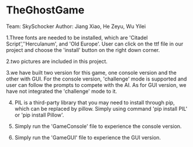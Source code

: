 # TheGhostGame
Team: SkySchocker
Author: Jiang Xiao, He Zeyu, Wu Yilei

1.Three fonts are needed to be installed, which are 'Citadel Script',''Herculanum',
and 'Old Europe'. User can click on the ttf file in our project and choose the 
'install' button on the right down corner. 

2.two pictures are included in this project.

3.we have built two version for this game, one console version and the other with 
GUI. For the console version, 'challenge' mode is supported and user can follow the 
prompts to compete with the AI. As for GUI version, we have not integrated the 'challenge' mode to 
it.

4. PIL is a third-party library that you may need to install through pip, which can be replaced by 
pillow. Simply using command 'pip install PIL' or 'pip install Pillow'.

4. Simply run the 'GameConsole' file to experience the console version.

5. Simply run the 'GameGUI' file to experience the GUI version.
    